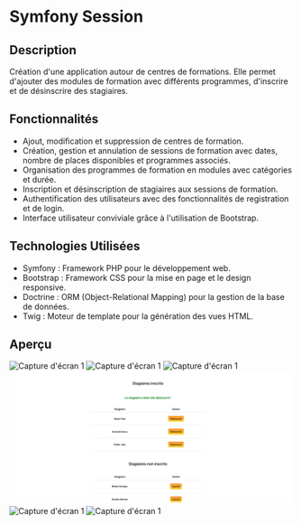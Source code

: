 # Symfony Session

## Description
Création d'une application autour de centres de formations. Elle permet d'ajouter des modules de formation avec différents programmes, d'inscrire et de désinscrire des stagiaires.

## Fonctionnalités
- Ajout, modification et suppression de centres de formation.
- Création, gestion et annulation de sessions de formation avec dates, nombre de places disponibles et programmes associés.
- Organisation des programmes de formation en modules avec catégories et durée.
- Inscription et désinscription de stagiaires aux sessions de formation.
- Authentification des utilisateurs avec des fonctionnalités de registration et de login.
- Interface utilisateur conviviale grâce à l'utilisation de Bootstrap.

## Technologies Utilisées
- Symfony : Framework PHP pour le développement web.
- Bootstrap : Framework CSS pour la mise en page et le design responsive.
- Doctrine : ORM (Object-Relational Mapping) pour la gestion de la base de données.
- Twig : Moteur de template pour la génération des vues HTML.

## Aperçu 

![Capture d'écran 1](/public/img/screenshots-accueil.png)
![Capture d'écran 1](/public/img/screenshots-session.png)
![Capture d'écran 1](/public/img/screenshots-stagiaires.png)
![Capture d'écran 1](/public/img/screeshots-inscription.png)
![Capture d'écran 1](/public/img/screenshots-inscription-formateur.png)
![Capture d'écran 1](/public/img/screenshots-accueil.png)


